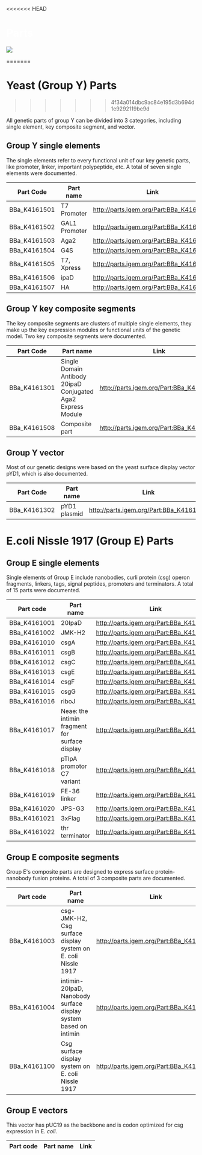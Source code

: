 <<<<<<< HEAD

<div class="flex justify-center items-center">
    <h1 class="absolute" style="z-index: 100;"><span style="color:white">Parts</span></h1>
    <img src="https://static.igem.wiki/teams/4161/wiki/wetlab6-for-bg.png" />
</div>

=======
# Yeast (Group Y) Parts
>>>>>>> 4f34a014dbc9ac84e195d3b694d1e9292119be9d

All genetic parts of group Y can be divided into 3 categories, including single
element, key composite segment, and vector.

## Group Y single elements

The single elements refer to every functional unit of our key genetic parts,
like promoter, linker, important polypeptide, etc. A total of seven single
elements were documented.

| Part Code    | Part name     | Link                                |
|--------------|---------------|-----------------------------------------|
| BBa_K4161501 | T7 Promoter   | <http://parts.igem.org/Part:BBa_K4161501> |
| BBa_K4161502 | GAL1 Promoter | <http://parts.igem.org/Part:BBa_K4161502> |
| BBa_K4161503 | Aga2          | <http://parts.igem.org/Part:BBa_K4161503> |
| BBa_K4161504 | G4S           | <http://parts.igem.org/Part:BBa_K4161504> |
| BBa_K4161505 | T7, Xpress    | <http://parts.igem.org/Part:BBa_K4161505> |
| BBa_K4161506 | ipaD          | <http://parts.igem.org/Part:BBa_K4161506> |
| BBa_K4161507 | HA            | <http://parts.igem.org/Part:BBa_K4161507> |

## Group Y key composite segments

The key composite segments are clusters of multiple single elements, they make
up the key expression modules or functional units of the genetic model. Two key
composite segments were documented.

| Part Code    | Part name                                                    |Link                                    |
|--------------|--------------------------------------------------------------|-----------------------------------------  |
| BBa_K4161301 | Single Domain Antibody 20ipaD Conjugated Aga2 Express Module | <http://parts.igem.org/Part:BBa_K4161301> |
| BBa_K4161508 | Composite part                                               | <http://parts.igem.org/Part:BBa_K4161508> |

## Group Y vector

Most of our genetic designs were based on the yeast surface display vector
pYD1, which is also documented.

| Part Code    | Part name                                                    |Link                                   |
|--------------|--------------------------------------------------------------|------------------------------------------|
| BBa_K4161302 | pYD1 plasmid                                                 | <http://parts.igem.org/Part:BBa_K4161302>|

# E.coli Nissle 1917 (Group E) Parts

## Group E single elements

Single elements of Group E include nanobodies, 
curli protein (csg) operon fragments, 
linkers, tags, signal peptides, 
promoters and terminators. A total of 15 parts were documented.

| Part code | Part name| Link |
| ------ | ------ | ------ |
BBa_K4161001  | 20IpaD | <http://parts.igem.org/Part:BBa_K4161001>
BBa_K4161002  | JMK-H2 | <http://parts.igem.org/Part:BBa_K4161002>
BBa_K4161010  | csgA | <http://parts.igem.org/Part:BBa_K4161010>
BBa_K4161011  | csgB | <http://parts.igem.org/Part:BBa_K4161011>
BBa_K4161012  | csgC | <http://parts.igem.org/Part:BBa_K4161012>
BBa_K4161013  | csgE | <http://parts.igem.org/Part:BBa_K4161013>
BBa_K4161014  | csgF | <http://parts.igem.org/Part:BBa_K4161014>
BBa_K4161015  | csgG | <http://parts.igem.org/Part:BBa_K4161015>
BBa_K4161016  | riboJ | <http://parts.igem.org/Part:BBa_K4161016>
BBa_K4161017 | Neae: the intimin fragment for surface display | <http://parts.igem.org/Part:BBa_K4161017>
BBa_K4161018 | pTlpA promotor C7 variant | <http://parts.igem.org/Part:BBa_K4161018>
BBa_K4161019 | FE-36 linker | <http://parts.igem.org/Part:BBa_K4161019>
BBa_K4161020 | JPS-G3 | <http://parts.igem.org/Part:BBa_K4161020>
BBa_K4161021 | 3xFlag | <http://parts.igem.org/Part:BBa_K4161021>
BBa_K4161022 | thr terminator | <http://parts.igem.org/Part:BBa_K4161022>


## Group E composite segments

Group E's composite parts are designed to express surface protein-nanobody fusion proteins. A total of 3 composite parts are documented. 

| Part code | Part name| Link |
| ------ | ------ | ------ |
BBa_K4161003  | csg-JMK-H2, Csg surface display system on E. coli Nissle 1917 | <http://parts.igem.org/Part:BBa_K4161003>
BBa_K4161004 | intimin-20IpaD, Nanobody surface display system based on intimin| <http://parts.igem.org/Part:BBa_K4161004>
BBa_K4161100  | Csg surface display system on E. coli Nissle 1917 |<http://parts.igem.org/Part:BBa_K4161100>

## Group E vectors

This vector has pUC19 as the backbone and is codon optimized for csg expression in E. *coli*.

| Part code | Part name| Link |
| ------ | ------ | ------ |


